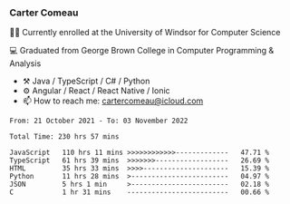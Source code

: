 ### Carter Comeau

🙋‍♂️ Currently enrolled at the University of Windsor for Computer Science

💻 Graduated from George Brown College in Computer Programming & Analysis

- ⚒️ Java / TypeScript / C# / Python
- ⚙️ Angular / React / React Native / Ionic
- 📫 How to reach me: cartercomeau@icloud.com

<!--START_SECTION:waka-->

```text
From: 21 October 2021 - To: 03 November 2022

Total Time: 230 hrs 57 mins

JavaScript   110 hrs 11 mins >>>>>>>>>>>>-------------   47.71 %
TypeScript   61 hrs 39 mins  >>>>>>>------------------   26.69 %
HTML         35 hrs 33 mins  >>>>---------------------   15.39 %
Python       11 hrs 28 mins  >------------------------   04.97 %
JSON         5 hrs 1 min     >------------------------   02.18 %
C            1 hr 31 mins    -------------------------   00.66 %
```

<!--END_SECTION:waka-->
